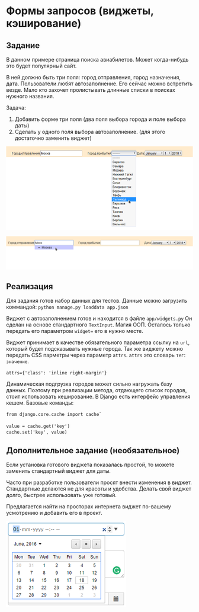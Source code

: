 # Формы запросов (виджеты, кэширование)

## Задание

В данном примере страница поиска авиабилетов.
Может когда-нибудь это будет популярный сайт.

В ней должно быть три поля: город отправления, город назначения, дата.
Пользователи любят автозаполнение. Его сейчас можно встретить везде.
Мало кто захочет пролистывать длинные списки в поисках нужного названия.

Задача:
1) Добавить форме три поля (два поля выбора города и поле выбора даты)
2) Сделать у одного поля выбора автозаполнение. (для этого достаточно заменить виджет)

![](./docs/citypicker_standart.png)

![](./docs/citypicker_ajax.png)

## Реализация

Для задания готов набор данных для тестов.
Данные можно загрузить коммандой: `python manage.py loaddata app.json`

Виджет с автозаполнением готов и находится в файле `app/widgets.py`
Он сделан на основе стандартного `TextInput`. Магия ООП.
Осталось только передать его параметром `widget=` его в нужно месте.

Виджет принимает в качестве обязательного параметра ссылку на `url`, который будет подсказывать нужные города.
Так же виджету можно передать CSS парметры через параметр `attrs`.
 `attrs` это словарь `тег`: `значение`.

```
attrs={'class': 'inline right-margin'}
```

Динамическая подгрузка городов может сильно нагружать базу данных.
Поэтому при реализации метода, отдающего список городов, стоит использовать кеширование.
В Django есть интерфейс управления кешем. Базовые команды:

```
from django.core.cache import cache`

value = cache.get('key')
cache.set('key', value)
```


## Дополнительное задание (необязательное)

Если установка готового виджета показалась простой, то можете заменить стандартный виджет для даты.

Часто при разработке пользователи просят внести изменения в виджет.
Стандартные делаются не для красоты и удобства.
Делать свой виджет долго, быстрее использовать уже готовый.

Предлагается найти на просторах интернета виджет по-вашему усмотрению и добавить его в проект.

![](./docs/datepicker.png)
